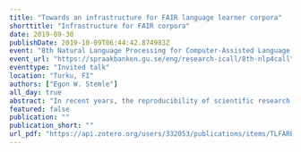 ```yaml
---
title: "Towards an infrastructure for FAIR language learner corpora"
shorttitle: "Infrastructure for FAIR corpora"
date: 2019-09-30
publishDate: 2019-10-09T06:44:42.874983Z
event: "8th Natural Language Processing for Computer-Assisted Language Learning (NLP4CALL) Workshop"
event_url: "https://spraakbanken.gu.se/eng/research-icall/8th-nlp4call"
eventtype: "Invited talk"
location: "Turku, FI"
authors: ["Egon W. Stemle"]
all_day: true
abstract: "In recent years, the reproducibility of scientific research has become increasingly important, both for external stakeholders and for the research communities themselves. They all demand that empirical data collected and used for scientific research is managed and preserved in a way that research results are reproducible. In order to account for this, the FAIR guiding principles for data stewardship have been established as a framework for good data management aiming at the findability, accessibility, interoperability, and reusability of research data. A special role is played by natural language processing and its methods, which are an integral part of many other disciplines working with language data: Language corpora are often living objects – they are constantly being improved and revised, and at the same time the processing tools are also regularly updated, which can lead to different results for the same processing steps. In this presentation I will first investigate CMC corpora, which resemble language learner corpora in some core aspects, with regard to their compliance with the FAIR principles and discuss to what extent the deposit of research data in repositories of data preservation initiatives such as CLARIN, Zenodo or META-SHARE can assist in the provision of FAIR corpora. Second, I will show some modern software technologies and how they make the process of software packaging, installation, and execution and, more importantly, the tracking of corpora throughout their life cycle reproducible. This in turn makes changes to raw data reproducible for many subsequent analyses."
featured: false
publication: ""
publication_short: ""
url_pdf: "https://api.zotero.org/users/332053/publications/items/TLFARE3E/file/view"
---
```


